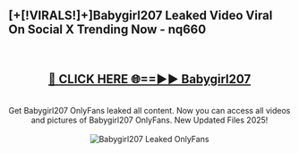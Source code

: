 <h2>[+[!VIRALS!]+]Babygirl207 Leaked Video Viral On Social X Trending Now - nq660</h2>
<br>
<div align="center">
<h2><a href="https://libra.edu.pl?Babygirl207" rel="nofollow">🔴 CLICK HERE 🌐==►► Babygirl207</a></h2>
<br>
Get Babygirl207 OnlyFans leaked all content. Now you can access all videos and pictures of Babygirl207 OnlyFans. New Updated Files 2025!
<br>
<br>
<a href="https://libra.edu.pl?Babygirl207" rel="nofollow" data-target="animated-image.originalLink"><img src="https://i.ibb.co.com/WyWwxjT/player-gif2.gif" alt="Babygirl207 Leaked OnlyFans" style="max-width: 100%; display: inline-block;" data-target="animated-image.originalImage"></a>
</div>
<br>